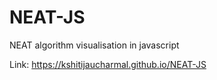 # NEAT-JS
 NEAT algorithm visualisation in javascript


Link: https://kshitijaucharmal.github.io/NEAT-JS
